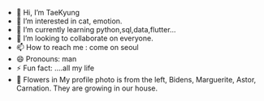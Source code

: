 - 👋 Hi, I’m TaeKyung
- 👀 I’m interested in cat, emotion.
- 🌱 I’m currently learning python,sql,data,flutter...
- 💞️ I’m looking to collaborate on everyone.
- 📫 How to reach me : come on seoul
- 😄 Pronouns: man
- ⚡ Fun fact: ....all my life
- 🌹 Flowers in My profile photo is from the left, Bidens, Marguerite, Astor, Carnation.
  They are growing in our house.
<!---
TaeKyungg2/TaeKyungg2 is a ✨ special ✨ repository because its `README.md` (this file) appears on your GitHub profile.
You can click the Preview link to take a look at your changes.
--->
